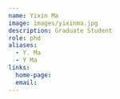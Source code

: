 ```yaml
---
name: Yixin Ma
image: images/yixinma.jpg
description: Graduate Student
role: phd
aliases:
  - Y. Ma
  - Y Ma
links:
  home-page:
  email:
---
```


